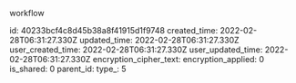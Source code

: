 workflow

id: 40233bcf4c8d45b38a8f41915d1f9748
created_time: 2022-02-28T06:31:27.330Z
updated_time: 2022-02-28T06:31:27.330Z
user_created_time: 2022-02-28T06:31:27.330Z
user_updated_time: 2022-02-28T06:31:27.330Z
encryption_cipher_text: 
encryption_applied: 0
is_shared: 0
parent_id: 
type_: 5